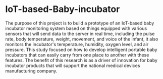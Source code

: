 # IoT-based-Baby-incubator
The purpose of this project is to build a prototype of an IoT-based baby incubator monitoring system based on things equipped with various sensors that will send data to the server in real time, including the pulse rate, body temperature, weight, movement, and voice of the infant, it also monitors the incubator's temperature, humidity, oxygen level, and air pressure. This study focused on how to develop intelligent portable baby incubators that can easily carry from one place to another with these features. The benefit of this research is as a driver of innovation for baby incubator products that will support the national medical devices manufacturing company.

